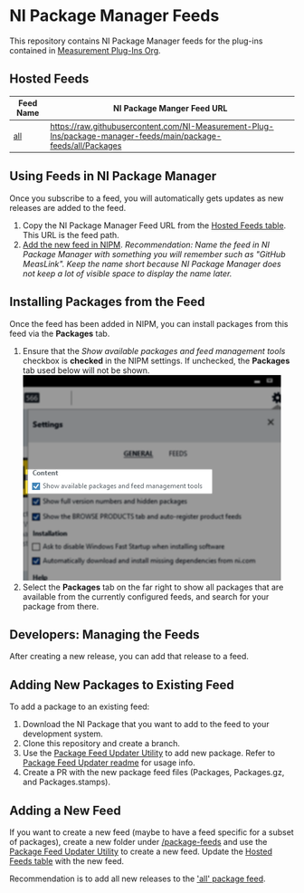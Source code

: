 # NI Package Manager Feeds

This repository contains NI Package Manager feeds for the plug-ins contained in [Measurement Plug-Ins Org](https://github.com/NI-Measurement-Plug-Ins).

## Hosted Feeds

| Feed Name                                                  | NI Package Manger Feed URL                                   |
| ---------------------------------------------------------- | ------------------------------------------------------------ |
| [all](/package-feeds/all/) | https://raw.githubusercontent.com/NI-Measurement-Plug-Ins/package-manager-feeds/main/package-feeds/all/Packages |

## Using Feeds in NI Package Manager

Once you subscribe to a feed, you will automatically gets updates as new releases are added to the feed.
1. Copy the NI Package Manager Feed URL from the [Hosted Feeds table](#hosted-feeds). This URL is the feed path.
2. [Add the new feed in NIPM](https://www.ni.com/docs/en-US/bundle/package-manager/page/install-packages-from-feed.html). *Recommendation: Name the feed in NI Package Manager with something you will remember such as "GitHub MeasLink". Keep the name short because NI Package Manager does not keep a lot of visible space to display the name later.*

## Installing Packages from the Feed

Once the feed has been added in NIPM, you can install packages from this feed via the **Packages** tab.

1. Ensure that the *Show available packages and feed management tools* checkbox is **checked** in the NIPM settings. If unchecked, the **Packages** tab used below will not be shown.
![](/_img/example_feed_management.png)
2. Select the **Packages** tab on the far right to show all packages that are available from the currently configured feeds, and search for your package from there.

## Developers: Managing the Feeds

After creating a new release, you can add that release to a feed.

## Adding New Packages to Existing Feed

To add a package to an existing feed:
1. Download the NI Package that you want to add to the feed to your development system.
2. Clone this repository and create a branch.
3. Use the [Package Feed Updater Utility](https://github.com/NI-Measurement-Plug-Ins/package-manager-feeds/releases) to add new package. Refer to [Package Feed Updater readme](/package-feed-updater/README.md) for usage info.
4. Create a PR with the new package feed files (Packages, Packages.gz, and Packages.stamps).

## Adding a New Feed

If you want to create a new feed (maybe to have a feed specific for a subset of packages), create a new folder under [/package-feeds](/package-feeds/) and use the [Package Feed Updater Utility](https://github.com/NI-Measurement-Plug-Ins/package-manager-feeds/releases) to create a new feed. Update the [Hosted Feeds table](#hosted-feeds) with the new feed.

Recommendation is to add all new releases to the ['all' package feed](/package-feeds/all/).
